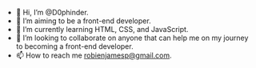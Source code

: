 - 👋 Hi, I’m @D0phinder.
- 👀 I’m aiming to be a front-end developer.
- 🌱 I’m currently learning HTML, CSS, and JavaScript.
- 💞️ I’m looking to collaborate on anyone that can help me on my journey to becoming a front-end developer.
- 📫 How to reach me robienjamesp@gmail.com.

<!---
D0phinder/D0phinder is a ✨ special ✨ repository because its `README.md` (this file) appears on your GitHub profile.
You can click the Preview link to take a look at your changes.
--->
